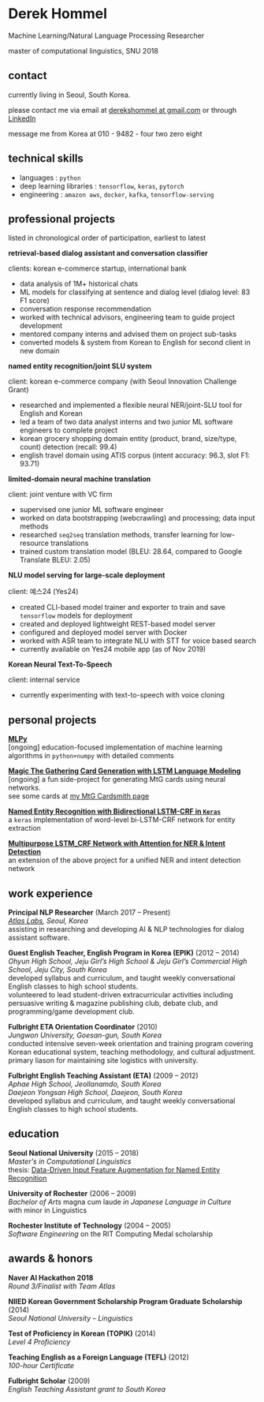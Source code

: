 # Derek Hommel

Machine Learning/Natural Language Processing Researcher

master of computational linguistics, SNU 2018

## contact

currently living in Seoul, South Korea. 

please contact me via email at [derekshommel at gmail.com](mailto:derekshommel@gmail.com) or through [LinkedIn](https://www.linkedin.com/in/derek-hommel-4a646869/) 

message me from Korea at 010 - 9482 - four two zero eight

## technical skills

- languages : `python`
- deep learning libraries : `tensorflow`, `keras`, `pytorch`
- engineering : `amazon aws`, `docker`, `kafka`, `tensorflow-serving`

## professional projects

listed in chronological order of participation, earliest to latest

**retrieval-based dialog assistant and conversation classifier**  

clients: korean e-commerce startup, international bank

- data analysis of 1M+ historical chats
- ML models for classifying at sentence and dialog level (dialog level: 83 F1 score)
- conversation response recommendation
- worked with technical advisors, engineering team to guide project development
- mentored company interns and advised them on project sub-tasks
- converted models & system from Korean to English for second client in new domain

**named entity recognition/joint SLU system**  

client: korean e-commerce company (with Seoul Innovation Challenge Grant)

- researched and implemented a flexible neural NER/joint-SLU tool for English and Korean
- led a team of two data analyst interns and two junior ML software engineers to complete project
- korean grocery shopping domain entity (product, brand, size/type, count) detection (recall: 99.4)
- english travel domain using ATIS corpus (intent accuracy: 96.3, slot F1: 93.71) 

**limited-domain neural machine translation**  

client: joint venture with VC firm

- supervised one junior ML software engineer
- worked on data bootstrapping (webcrawling) and processing; data input methods
- researched `seq2seq` translation methods, transfer learning for low-resource translations
- trained custom translation model (BLEU: 28.64, compared to Google Translate BLEU: 2.05)

**NLU model serving for large-scale deployment**

client: 예스24 (Yes24)

- created CLI-based model trainer and exporter to train and save `tensorflow` models for deployment
- created and deployed lightweight REST-based model server
- configured and deployed model server with Docker
- worked with ASR team to integrate NLU with STT for voice based search
- currently available on Yes24 mobile app (as of Nov 2019)

**Korean Neural Text-To-Speech**

client: internal service

- currently experimenting with text-to-speech with voice cloning

## personal projects

**[MLPy](https://github.com/SNUDerek/MLPy)**  
[ongoing] education-focused implementation of machine learning algorithms in `python+numpy` with detailed comments

**[Magic The Gathering Card Generation with LSTM Language Modeling](https://github.com/SNUDerek/mtgcardgenerator)**  
[ongoing] a fun side-project for generating MtG cards using neural networks.  
see some cards at [my MtG Cardsmith page](https://mtgcardsmith.com/user/dsh9470/cards)

**[Named Entity Recognition with Bidirectional LSTM-CRF in `Keras`](https://github.com/SNUDerek/NER_bLSTM-CRF)**  
a `keras` implementation of word-level bi-LSTM-CRF network for entity extraction

**[Multipurpose LSTM_CRF Network with Attention for NER & Intent Detection](https://github.com/SNUDerek/multiLSTM)**  
an extension of the above project for a unified NER and intent detection network

## work experience

**Principal NLP Researcher** (March 2017 – Present)  
*[Atlas Labs](http://atlaslabs.ai), Seoul, Korea*  
assisting in researching and developing AI & NLP technologies for dialog assistant software.

**Guest English Teacher, English Program in Korea (EPIK)** (2012 – 2014)  
*Ohyun High School, Jeju Girl’s High School & Jeju Girl’s Commercial High School, Jeju City, South Korea*  
developed syllabus and curriculum, and taught weekly conversational English classes to high school students.  
volunteered to lead student-driven extracurricular activities including persuasive writing & magazine publishing club, debate club, and programming/game development club. 

**Fulbright ETA Orientation Coordinator** (2010)  
*Jungwon University, Goesan-gun, South Korea*  
conducted intensive seven-week orientation and training program covering Korean educational system, teaching methodology, and cultural adjustment. primary liason for maintaining site logistics with university.

**Fulbright English Teaching Assistant (ETA)** (2009 – 2012)  
*Aphae High School, Jeollanamdo, South Korea*  
*Daejeon Yongsan High School, Daejeon, South Korea*  
developed syllabus and curriculum, and taught weekly conversational English classes to high school students.

## education

**Seoul National University** (2015 – 2018)  
*Master's in Computational Linguistics*  
thesis: [Data-Driven Input Feature Augmentation for Named Entity Recognition](abstract.md)

**University of Rochester** (2006 – 2009)  
*Bachelor of Arts* magna cum laude *in Japanese Language in Culture*  
with minor in Linguistics

**Rochester Institute of Technology** (2004 – 2005)  
*Software Engineering*
on the RIT Computing Medal scholarship

## awards & honors

**Naver AI Hackathon 2018**  
*Round 3/Finalist with Team Atlas*

**NIIED Korean Government Scholarship Program Graduate Scholarship** (2014)  
*Seoul National University – Linguistics*

**Test of Proficiency in Korean (TOPIK)** (2014)  
*Level 4 Proficiency*

**Teaching English as a Foreign Language (TEFL)** (2012)  
*100-hour Certificate*

**Fulbright Scholar** (2009)  
*English Teaching Assistant grant to South Korea*
